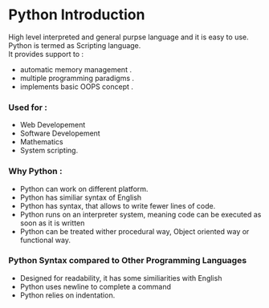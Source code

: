 # Python Introduction

High level interpreted and general purpse language and it is easy to use.  
Python is termed as Scripting language.   
It provides support to :    
* automatic memory management . 
* multiple programming paradigms .    
* implements basic OOPS concept .

### Used for :
* Web Developement
* Software Developement
* Mathematics
* System scripting.

### Why Python :
* Python can work on different platform.
* Python has similiar syntax of English
* Python has syntax, that allows to write fewer lines of code. 
* Python runs on an interpreter system, meaning code can be executed as soon as it is written
* Python can be treated wither procedural way, Object oriented way or functional way.

### Python Syntax compared to Other Programming Languages
* Designed for readability, it has some similiarities with English
* Python uses newline to complete a command
* Python relies on indentation.
